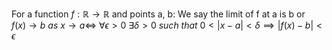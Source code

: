 For a function $f : \mathbb{R} \rightarrow \mathbb{R}$ and points a, b:
We say the limit of f at a is b or  
$f(x) \rightarrow b \ as \ x \rightarrow a \iff \ \forall \epsilon  > 0 \ \exists \delta > 0 \ such \ that \ 0 < |x -a| < \delta \implies |f(x)-b| <\epsilon$

